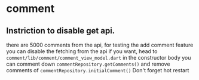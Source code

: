 # comment
## Instriction to disable get api.
there are 5000 comments from the api,
for testing the add comment feature you can disable the fetching from the api if you want,
head to `comment/lib/comment/comment_view_model.dart`
in the constructor body you can comment down `commentRepository.getComments()` and remove comments of `commentRepository.initialComment()`
Don't forget hot restart



